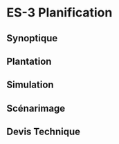 # ES-3 Planification
## Synoptique

## Plantation

## Simulation

## Scénarimage

## Devis Technique
